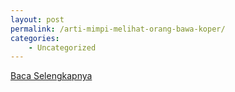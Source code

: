 ```yaml
---
layout: post
permalink: /arti-mimpi-melihat-orang-bawa-koper/
categories:
    - Uncategorized
---
```


[Baca Selengkapnya](/04)